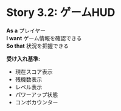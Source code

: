 # Story 3.2: ゲームHUD
**As a** プレイヤー  
**I want** ゲーム情報を確認できる  
**So that** 状況を把握できる

**受け入れ基準:**
- 現在スコア表示
- 残機数表示
- レベル表示
- パワーアップ状態
- コンボカウンター
